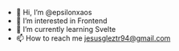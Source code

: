 - 👋 Hi, I’m @epsilonxaos
- 👀 I’m interested in Frontend
- 🌱 I’m currently learning Svelte
- 📫 How to reach me jesusgleztr94@gmail.com

<!---
epsilonxaos/epsilonxaos is a ✨ special ✨ repository because its `README.md` (this file) appears on your GitHub profile.
You can click the Preview link to take a look at your changes.
--->
